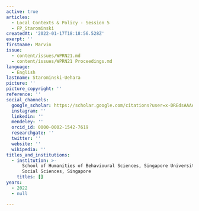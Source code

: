 ```yaml
---
active: true
articles:
  - Local Contexts & Policy - Session 5
  - FP_Starominski
createdAt: '2022-01-17T18:18:56.528Z'
exerpt: ''
firstname: Marvin
issue:
  - content/issues/WPRN21.md
  - content/issues/WPRN21 Proceedings.md
language:
  - English
lastname: Starominski-Uehara
picture: ''
picture_copyright: ''
reference: ''
social_channels:
  google_scholar: https://scholar.google.com/citations?user=x-DREdsAAAAJ&hl=fr&oi=sra
  instagram: ''
  linkedin: ''
  mendeley: ''
  orcid_id: 0000-0002-1542-7619
  researchgate: ''
  twitter: ''
  website: ''
  wikipedia: ''
titles_and_institutions:
  - institution: >-
      School of Humanities of Behavioural Sciences, Singapore University of
      Social Sciences, Singapore
    titles: []
years:
  - 2022
  - null

---
```

